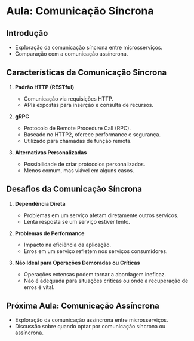 # Aula: Comunicação Síncrona

## Introdução
- Exploração da comunicação síncrona entre microsserviços.
- Comparação com a comunicação assíncrona.

## Características da Comunicação Síncrona
1. **Padrão HTTP (RESTful)**
   - Comunicação via requisições HTTP.
   - APIs expostas para inserção e consulta de recursos.

2. **gRPC**
   - Protocolo de Remote Procedure Call (RPC).
   - Baseado no HTTP2, oferece performance e segurança.
   - Utilizado para chamadas de função remota.

3. **Alternativas Personalizadas**
   - Possibilidade de criar protocolos personalizados.
   - Menos comum, mas viável em alguns casos.

## Desafios da Comunicação Síncrona
1. **Dependência Direta**
   - Problemas em um serviço afetam diretamente outros serviços.
   - Lenta resposta se um serviço estiver lento.

2. **Problemas de Performance**
   - Impacto na eficiência da aplicação.
   - Erros em um serviço refletem nos serviços consumidores.

3. **Não Ideal para Operações Demoradas ou Críticas**
   - Operações extensas podem tornar a abordagem ineficaz.
   - Não é adequada para situações críticas ou onde a recuperação de erros é vital.

## Próxima Aula: Comunicação Assíncrona
- Exploração da comunicação assíncrona entre microsserviços.
- Discussão sobre quando optar por comunicação síncrona ou assíncrona.
